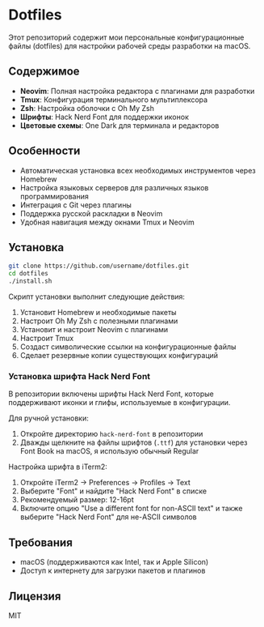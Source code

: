 # Dotfiles

Этот репозиторий содержит мои персональные конфигурационные файлы (dotfiles) для настройки рабочей среды разработки на macOS.

## Содержимое

- **Neovim**: Полная настройка редактора с плагинами для разработки
- **Tmux**: Конфигурация терминального мультиплексора
- **Zsh**: Настройка оболочки с Oh My Zsh
- **Шрифты**: Hack Nerd Font для поддержки иконок
- **Цветовые схемы**: One Dark для терминала и редакторов

## Особенности

- Автоматическая установка всех необходимых инструментов через Homebrew
- Настройка языковых серверов для различных языков программирования
- Интеграция с Git через плагины
- Поддержка русской раскладки в Neovim
- Удобная навигация между окнами Tmux и Neovim

## Установка

```bash
git clone https://github.com/username/dotfiles.git
cd dotfiles
./install.sh
```

Скрипт установки выполнит следующие действия:
1. Установит Homebrew и необходимые пакеты
2. Настроит Oh My Zsh с полезными плагинами
3. Установит и настроит Neovim с плагинами
4. Настроит Tmux
5. Создаст символические ссылки на конфигурационные файлы
6. Сделает резервные копии существующих конфигураций

### Установка шрифта Hack Nerd Font

В репозитории включены шрифты Hack Nerd Font, которые поддерживают иконки и глифы, используемые в конфигурации.

Для ручной установки:
1. Откройте директорию `hack-nerd-font` в репозитории
2. Дважды щелкните на файлы шрифтов (`.ttf`) для установки через Font Book на macOS, я использую обычный Regular

Настройка шрифта в iTerm2:
1. Откройте iTerm2 → Preferences → Profiles → Text
2. Выберите "Font" и найдите "Hack Nerd Font" в списке
3. Рекомендуемый размер: 12-16pt
4. Включите опцию "Use a different font for non-ASCII text" и также выберите "Hack Nerd Font" для не-ASCII символов

## Требования

- macOS (поддерживаются как Intel, так и Apple Silicon)
- Доступ к интернету для загрузки пакетов и плагинов

## Лицензия

MIT
